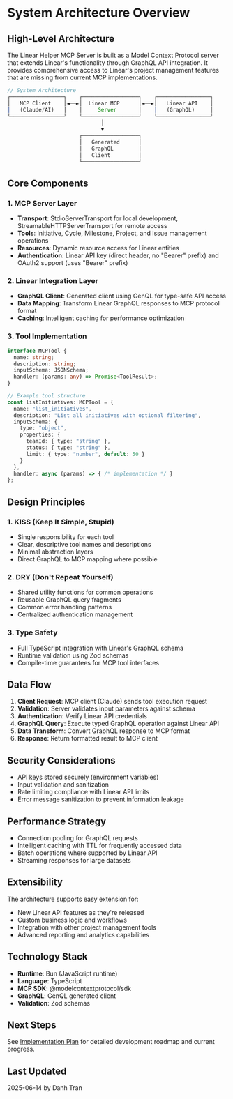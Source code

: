 # System Architecture Overview

## High-Level Architecture

The Linear Helper MCP Server is built as a Model Context Protocol server that extends Linear's functionality through GraphQL API integration. It provides comprehensive access to Linear's project management features that are missing from current MCP implementations.

```typescript
// System Architecture
┌─────────────────┐    ┌──────────────────┐    ┌─────────────────┐
│   MCP Client    │◄──►│  Linear MCP      │◄──►│   Linear API    │
│   (Claude/AI)   │    │     Server       │    │   (GraphQL)     │
└─────────────────┘    └──────────────────┘    └─────────────────┘
                              │
                              ▼
                       ┌──────────────────┐
                       │   Generated      │
                       │   GraphQL        │
                       │   Client         │
                       └──────────────────┘
```

## Core Components

### 1. MCP Server Layer
- **Transport**: StdioServerTransport for local development, StreamableHTTPServerTransport for remote access
- **Tools**: Initiative, Cycle, Milestone, Project, and Issue management operations
- **Resources**: Dynamic resource access for Linear entities
- **Authentication**: Linear API key (direct header, no "Bearer" prefix) and OAuth2 support (uses "Bearer" prefix)

### 2. Linear Integration Layer
- **GraphQL Client**: Generated client using GenQL for type-safe API access
- **Data Mapping**: Transform Linear GraphQL responses to MCP protocol format
- **Caching**: Intelligent caching for performance optimization

### 3. Tool Implementation
```typescript
interface MCPTool {
  name: string;
  description: string;
  inputSchema: JSONSchema;
  handler: (params: any) => Promise<ToolResult>;
}

// Example tool structure
const listInitiatives: MCPTool = {
  name: "list_initiatives",
  description: "List all initiatives with optional filtering",
  inputSchema: {
    type: "object",
    properties: {
      teamId: { type: "string" },
      status: { type: "string" },
      limit: { type: "number", default: 50 }
    }
  },
  handler: async (params) => { /* implementation */ }
};
```

## Design Principles

### 1. KISS (Keep It Simple, Stupid)
- Single responsibility for each tool
- Clear, descriptive tool names and descriptions
- Minimal abstraction layers
- Direct GraphQL to MCP mapping where possible

### 2. DRY (Don't Repeat Yourself)
- Shared utility functions for common operations
- Reusable GraphQL query fragments
- Common error handling patterns
- Centralized authentication management

### 3. Type Safety
- Full TypeScript integration with Linear's GraphQL schema
- Runtime validation using Zod schemas
- Compile-time guarantees for MCP tool interfaces

## Data Flow

1. **Client Request**: MCP client (Claude) sends tool execution request
2. **Validation**: Server validates input parameters against schema
3. **Authentication**: Verify Linear API credentials
4. **GraphQL Query**: Execute typed GraphQL operation against Linear API
5. **Data Transform**: Convert GraphQL response to MCP format
6. **Response**: Return formatted result to MCP client

## Security Considerations

- API keys stored securely (environment variables)
- Input validation and sanitization
- Rate limiting compliance with Linear API limits
- Error message sanitization to prevent information leakage

## Performance Strategy

- Connection pooling for GraphQL requests
- Intelligent caching with TTL for frequently accessed data
- Batch operations where supported by Linear API
- Streaming responses for large datasets

## Extensibility

The architecture supports easy extension for:
- New Linear API features as they're released
- Custom business logic and workflows
- Integration with other project management tools
- Advanced reporting and analytics capabilities

## Technology Stack

- **Runtime**: Bun (JavaScript runtime)
- **Language**: TypeScript
- **MCP SDK**: @modelcontextprotocol/sdk
- **GraphQL**: GenQL generated client
- **Validation**: Zod schemas

## Next Steps

See [Implementation Plan](../../todos/implementation-plan.md) for detailed development roadmap and current progress.

## Last Updated
2025-06-14 by Danh Tran
